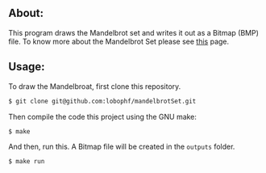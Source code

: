 ## About:

This program draws the Mandelbrot set and writes it out as a Bitmap (BMP) file. To know more about the Mandelbrot Set please see [this](https://en.wikipedia.org/wiki/Mandelbrot_set) page.

## Usage:

To draw the Mandelbroat, first clone this repository.

```sh
$ git clone git@github.com:lobophf/mandelbrotSet.git
```

Then compile the code this project using the GNU make:

```sh
$ make
```
And then, run this. A Bitmap file will be created in the `outputs` folder.

```sh
$ make run
```
